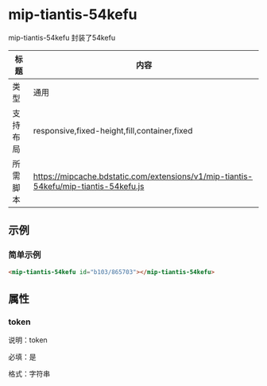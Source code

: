 # mip-tiantis-54kefu

mip-tiantis-54kefu 封装了54kefu

标题|内容
----|----
类型|通用
支持布局|responsive,fixed-height,fill,container,fixed
所需脚本|https://mipcache.bdstatic.com/extensions/v1/mip-tiantis-54kefu/mip-tiantis-54kefu.js

## 示例

### 简单示例
```html
<mip-tiantis-54kefu id="b103/865703"></mip-tiantis-54kefu>
```

## 属性

### token

说明：token

必填：是

格式：字符串
